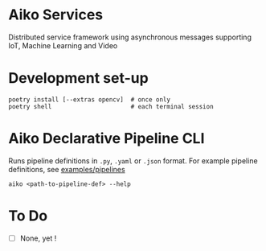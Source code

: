 # Aiko Services

Distributed service framework using asynchronous messages supporting
IoT, Machine Learning and Video

# Development set-up

```
poetry install [--extras opencv]  # once only
poetry shell                      # each terminal session
```

# Aiko Declarative Pipeline CLI

Runs pipeline definitions in `.py`, `.yaml` or `.json` format.
For example pipeline definitions, see [examples/pipelines](examples/pipelines/)

```
aiko <path-to-pipeline-def> --help
```

# To Do

- [ ] None, yet !
